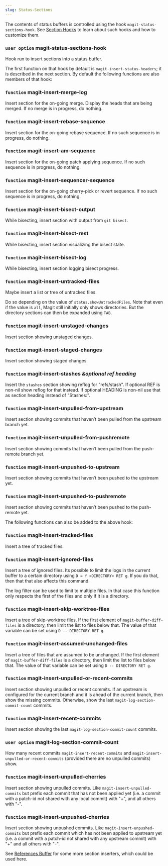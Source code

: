 ```yaml
---
slug: Status-Sections
---
```


The contents of status buffers is controlled using the hook `magit-status-sections-hook`. See [Section Hooks](Section-Hooks) to learn about such hooks and how to customize them.

### <span className="tag useroption">`user option`</span> **magit-status-sections-hook**

Hook run to insert sections into a status buffer.

The first function on that hook by default is `magit-insert-status-headers`; it is described in the next section. By default the following functions are also members of that hook:

### <span className="tag function">`function`</span> **magit-insert-merge-log**

Insert section for the on-going merge. Display the heads that are being merged. If no merge is in progress, do nothing.

### <span className="tag function">`function`</span> **magit-insert-rebase-sequence**

Insert section for the on-going rebase sequence. If no such sequence is in progress, do nothing.

### <span className="tag function">`function`</span> **magit-insert-am-sequence**

Insert section for the on-going patch applying sequence. If no such sequence is in progress, do nothing.

### <span className="tag function">`function`</span> **magit-insert-sequencer-sequence**

Insert section for the on-going cherry-pick or revert sequence. If no such sequence is in progress, do nothing.

### <span className="tag function">`function`</span> **magit-insert-bisect-output**

While bisecting, insert section with output from `git bisect`.

### <span className="tag function">`function`</span> **magit-insert-bisect-rest**

While bisecting, insert section visualizing the bisect state.

### <span className="tag function">`function`</span> **magit-insert-bisect-log**

While bisecting, insert section logging bisect progress.

### <span className="tag function">`function`</span> **magit-insert-untracked-files**

Maybe insert a list or tree of untracked files.

Do so depending on the value of `status.showUntrackedFiles`. Note that even if the value is `all`, Magit still initially only shows directories. But the directory sections can then be expanded using `TAB`.

### <span className="tag function">`function`</span> **magit-insert-unstaged-changes**

Insert section showing unstaged changes.

### <span className="tag function">`function`</span> **magit-insert-staged-changes**

Insert section showing staged changes.

### <span className="tag function">`function`</span> **magit-insert-stashes** *\&optional ref heading*

Insert the `stashes` section showing reflog for "refs/stash". If optional REF is non-nil show reflog for that instead. If optional HEADING is non-nil use that as section heading instead of "Stashes:".

### <span className="tag function">`function`</span> **magit-insert-unpulled-from-upstream**

Insert section showing commits that haven’t been pulled from the upstream branch yet.

### <span className="tag function">`function`</span> **magit-insert-unpulled-from-pushremote**

Insert section showing commits that haven’t been pulled from the push-remote branch yet.

### <span className="tag function">`function`</span> **magit-insert-unpushed-to-upstream**

Insert section showing commits that haven’t been pushed to the upstream yet.

### <span className="tag function">`function`</span> **magit-insert-unpushed-to-pushremote**

Insert section showing commits that haven’t been pushed to the push-remote yet.

The following functions can also be added to the above hook:

### <span className="tag function">`function`</span> **magit-insert-tracked-files**

Insert a tree of tracked files.

### <span className="tag function">`function`</span> **magit-insert-ignored-files**

Insert a tree of ignored files. Its possible to limit the logs in the current buffer to a certain directory using `D = f <DIRECTORY> RET g`. If you do that, then that that also affects this command.

The log filter can be used to limit to multiple files. In that case this function only respects the first of the files and only if it is a directory.

### <span className="tag function">`function`</span> **magit-insert-skip-worktree-files**

Insert a tree of skip-worktree files. If the first element of `magit-buffer-diff-files` is a directory, then limit the list to files below that. The value of that variable can be set using `D -- DIRECTORY RET g`.

### <span className="tag function">`function`</span> **magit-insert-assumed-unchanged-files**

Insert a tree of files that are assumed to be unchanged. If the first element of `magit-buffer-diff-files` is a directory, then limit the list to files below that. The value of that variable can be set using `D -- DIRECTORY RET g`.

### <span className="tag function">`function`</span> **magit-insert-unpulled-or-recent-commits**

Insert section showing unpulled or recent commits. If an upstream is configured for the current branch and it is ahead of the current branch, then show the missing commits. Otherwise, show the last `magit-log-section-commit-count` commits.

### <span className="tag function">`function`</span> **magit-insert-recent-commits**

Insert section showing the last `magit-log-section-commit-count` commits.

### <span className="tag useroption">`user option`</span> **magit-log-section-commit-count**

How many recent commits `magit-insert-recent-commits` and `magit-insert-unpulled-or-recent-commits` (provided there are no unpulled commits) show.

### <span className="tag function">`function`</span> **magit-insert-unpulled-cherries**

Insert section showing unpulled commits. Like `magit-insert-unpulled-commits` but prefix each commit that has not been applied yet (i.e. a commit with a patch-id not shared with any local commit) with "+", and all others with "-".

### <span className="tag function">`function`</span> **magit-insert-unpushed-cherries**

Insert section showing unpushed commits. Like `magit-insert-unpushed-commits` but prefix each commit which has not been applied to upstream yet (i.e. a commit with a patch-id not shared with any upstream commit) with "+" and all others with "-".

See [References Buffer](References-Buffer) for some more section inserters, which could be used here.
